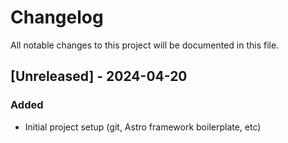# Changelog

All notable changes to this project will be documented in this file.

## [Unreleased] - 2024-04-20

### Added

- Initial project setup (git, Astro framework boilerplate, etc)

